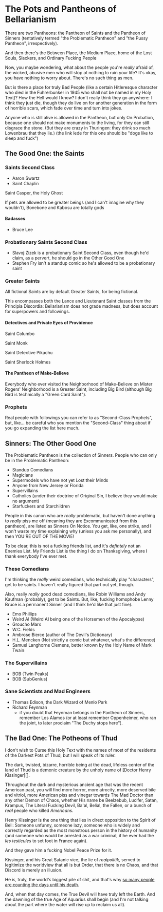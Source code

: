 # The Pots and Pantheons of Bellarianism

There are two Pantheons: the Pantheon of Saints and the Pantheon of Sinners (tentatively termed "the Problematic Pantheon" and "the Pussy Pantheon", irrespectively).

And then there's the Between Place, the Medium Place, home of the Lost Souls, Slackers, and Ordinary Fucking People

Now, you maybe wondering, what about the people you're *really* afraid of, the wicked, abusive men who will stop at nothing to ruin your life? It's okay, you have nothing to worry about. There's no such thing as men.

But is there a place for truly Bad People (like a certain Hitleresque character who died in the Fuhrerbunker in 1945 who shall not be named in my Holy Text)? How the Hell would I know? I don't really think they go anywhere: I think they just die, though they do live on for another generation in the form of horrible scars, which fade over time and turn into jokes.

Anyone who is still alive is allowed in the Pantheon, but only On Probation, because one should not make monuments to the living, for they can still disgrace the stone. (But they are crazy in Thuringen: they drink so much Lowenbrau that they lie.) (the link lede for this one should be "dogs like to sleep and fuck")

## The Good One: the Saints

### Saints Second Class

- Aaron Swartz
- Saint Chaplin

Saint Casper, the Holy Ghost

If pets are allowed to be greater beings (and I can't imagine why they wouldn't), Bonebone and Kabosu are totally gods

#### Badasses

- Bruce Lee

### Probationary Saints Second Class

- Slavoj Zizek is a probationary Saint Second Class, even though he'd claim, as a pervert, he should go in the Other Good One
- Stephen Fry isn't a standup comic so he's allowed to be a probationary saint

### Greater Saints

All fictional Saints are by default Greater Saints, for being fictional.

This encompasses both the Lance and Lieutenant Saint classes from the Principia Discordia: Bellarianism does not grade madness, but does account for superpowers and followings.

#### Detectives and Private Eyes of Providence

Saint Columbo

Saint Monk

Saint Detective Pikachu

Saint Sherlock Holmes

#### The Pantheon of Make-Believe

Everybody who ever visited the Neighborhood of Make-Believe on Mister Rogers' Neighborhood is a Greater Saint, including Big Bird (although Big Bird is technically a "Green Card Saint").

### Prophets

Real people with followings you can refer to as "Second-Class Prophets", but, like... be careful who you mention the "Second-Class" thing about if you go expanding the list here much.

## Sinners: The Other Good One

The Problematic Pantheon is the collection of Sinners. People who can only be in the Problematic Pantheon:

- Standup Comedians
- Magicians
- Supermodels who have not yet Lost their Minds
- Anyone from New Jersey or Florida
- Supervillains
- Catholics (under their doctrine of Original Sin, I believe they would make no argument)
- Starfuckers and Starchildren

People in this canon who are *really* problematic, but haven't done anything to *really* piss me off (meaning they are Excommunicated from this pantheon), are listed as Sinners On Notice. You get, like, one strike, and I won't waste my time explaining why (unless you ask me personally), and then YOU'RE OUT OF THE MOVIE!

To be clear, this is not a fucking friends list, and it's *defintely* not an Enemies List. My Friends List is the thing I do on Thanksgiving, where I thank everybody I've ever met.

### These Comedians

I'm thinking the *really* weird comedians, who technically play "characters", get to be saints. I haven't really figured that part out yet, though.

Also, really *really* good dead comedians, like Robin Williams and Andy Kaufman (probably), get to be Saints. But, like, fucking homophobe Lenny Bruce is a permanent Sinner (and I think he'd like that just fine).

- Emo Phillips
- Weird Al (Weird AI being one of the Horsemen of the Apocalypse)
- Groucho Marx
- W.C. Fields
- Ambrose Bierce (author of The Devil's Dictionary)
- H.L. Mencken (Not strictly a comic but whatever, what's the difference)
- Samuel Langhorne Clemens, better known by the Holy Name of Mark Twain

### The Supervillains

- BOB (Twin Peaks)
- BOB (SubGenius)

### Sane Scientists and Mad Engineers

- Thomas Edison, the Dark Wizard of Menlo Park
- Richard Feynman
  - if you doubt that Feynman belongs in the Pantheon of Sinners, remember Los Alamos (or at least remember Oppenheimer, who ran the joint, to later proclaim "The Duchy stops here").

## The Bad One: The Potheons of Thud

I don't wish to Curse this Holy Text with the names of most of the residents of the Darkest Pots of Thud, but I will speak of Its ruler.

The dark, twisted, bizarre, horrible being at the dead, lifeless center of the land of Thud is a demonic creature by the unholy name of [Doctor Henry Kissinger][].

Throughout the dark and mysterious ancient age that was the recent American past, you will find more horror, more atrocity, more deserved bile and vitriol, more American piss and vinegar towards The Mad Doctor than any other Demon of Chaos, whether His name be Beelzebub, Lucifer, Satan, Krampus, The Literal Fucking Devil, Ba'al, Belial, the Fallen, or a bunch of *real* people who killed *Americans*.

Henry Kissinger is the one thing that lies in direct opposition to the Spirit of Bell: Someone unfunny, someone lazy, someone who is widely and correctly regarded as the most monstrous person in the history of humanity (and someone who would be arrested as a war criminal, if he ever had the *les testicules* to set foot in France again).

And they gave him a fucking Nobel Peace Prize for it.

Kissinger, and his Great Satanic vice, the lie of *realpolitik*, served to legitimize the worldview that all is but Order, that there is no Chaos, and that Discord is merely an illusion.

He is, truly, the world's biggest pile of shit, and that's why [so many people are counting the days until his death][byekissinger].

And, when that day comes, the True Devil will have truly left the Earth. And the dawning of the true Age of Aquarius shall begin (and I'm not talking about the part where the water will rise up to reclaim us all).

[Magic Murder Bag]: https://en.wikipedia.org/wiki/Henry_Kissinger

[byekissinger]: https://twitter.com/byekissinger
